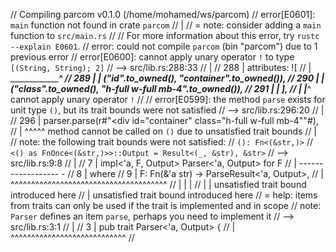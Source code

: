 //    Compiling parcom v0.1.0 (/home/mohamed/ws/parcom)
// error[E0601]: `main` function not found in crate `parcom`
//   |
//   = note: consider adding a `main` function to `src/main.rs`
//
// For more information about this error, try `rustc --explain E0601`.
// error: could not compile `parcom` (bin "parcom") due to 1 previous error
// error[E0600]: cannot apply unary operator `!` to type `[(String, String); 2]`
//    --> src/lib.rs:288:33
//     |
// 288 |                       attributes: ![
//     |  _________________________________^
// 289 | |                         ("id".to_owned(), "container".to_owned()),
// 290 | |                         ("class".to_owned(), "h-full w-full mb-4".to_owned()),
// 291 | |                     ],
//     | |_____________________^ cannot apply unary operator `!`
//
// error[E0599]: the method `parse` exists for unit type `()`, but its trait bounds were not satisfied
//    --> src/lib.rs:296:20
//     |
// 296 |             parser.parse(r#"<div id="container" class="h-full w-full mb-4""#),
//     |                    ^^^^^ method cannot be called on `()` due to unsatisfied trait bounds
//     |
// note: the following trait bounds were not satisfied:
//       `(): Fn<(&str,)>`
//       `<() as FnOnce<(&str,)>>::Output = Result<(_, &str), &str>`
//    --> src/lib.rs:9:8
//     |
// 7   | impl<'a, F, Output> Parser<'a, Output> for F
//     |                     ------------------     -
// 8   | where
// 9   |     F: Fn(&'a str) -> ParseResult<'a, Output>,
//     |        ^^^^^^^^^^^^^^^^^^^^^^^^^^^^^^^^^^^^^^
//     |        |              |
//     |        |              unsatisfied trait bound introduced here
//     |        unsatisfied trait bound introduced here
//     = help: items from traits can only be used if the trait is implemented and in scope
// note: `Parser` defines an item `parse`, perhaps you need to implement it
//    --> src/lib.rs:3:1
//     |
// 3   | pub trait Parser<'a, Output> {
//     | ^^^^^^^^^^^^^^^^^^^^^^^^^^^^
//
